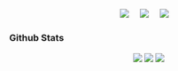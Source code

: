 <p align='center'>
  <a href="https://linkedin.com/in/jmr-mejia/"><img src="https://img.shields.io/badge/linkedin-%230077B5.svg?&style=for-the-badge&logo=linkedin&logoColor=white" /></a>&nbsp;&nbsp;&nbsp;&nbsp;
  <a href="https://www.instagram.com/jmr_mejia_"><img src="https://img.shields.io/badge/instagram-%23E4405F.svg?&style=for-the-badge&logo=instagram&logoColor=white" /></a>&nbsp;&nbsp;&nbsp;&nbsp;
  <a href="https://platzi.com/p/JMR_mejia_/"><img src="https://img.shields.io/badge/Platzi-98CA3F.svg?&style=for-the-badge&logo=platzi&logoColor=white" /></a>&nbsp;&nbsp;&nbsp;&nbsp;
</p>

<h3>Github Stats</h3>
<div align="center">
  <img align="center" src="https://github-readme-stats.vercel.app/api?username=JMR-Mejia&count_private=true&show_icons=true&line_height=27&theme=dracula">
  <img align="center" src="https://github-readme-stats.vercel.app/api/top-langs/?username=anuraghazra&layout=compact&theme=dracula"/>
  <img align="center" src="https://github-readme-stats.vercel.app/api/wakatime?username=@JMR_Mejia&layout=compact&theme=dracula">
</div>
<!--
Here are some ideas to get you started:

- 🔭 I’m currently working on ...
- 🌱 I’m currently learning ...
- 👯 I’m looking to collaborate on ...
- 🤔 I’m looking for help with ...
- 💬 Ask me about ...
- 📫 How to reach me: ...
- 😄 Pronouns: ...
- ⚡ Fun fact: ...
-->
